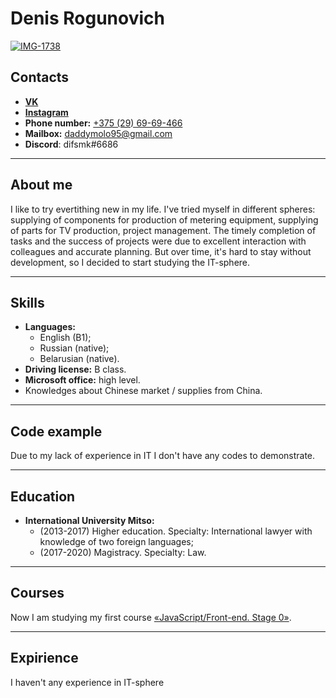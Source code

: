 # Denis Rogunovich # 
<a href="https://ibb.co/bQJxmCF"><img src="https://i.ibb.co/bQJxmCF/IMG-1738.jpg" alt="IMG-1738" border="0"></a>

## Contacts ##
* **[VK](https://vk.com/difsmk)**
* **[Instagram](https://www.instagram.com/difsmk/)**
* **Phone number:** [+375 (29) 69-69-466](tel:+375296969466)
* **Mailbox:** [daddymolo95@gmail.com](mailto:daddymolo95@gmail.com)
* **Discord**: difsmk#6686

***

## About me ##
I like to try evertithing new in my life. I've tried myself in different spheres: supplying of components for production of metering equipment, supplying of parts for TV production, project management.
The timely completion of tasks and the success of projects were due to excellent interaction with colleagues and accurate planning.
But over time, it's hard to stay without development, so I decided to start studying the IT-sphere.

***

## Skills ##
* **Languages:**
    * English (B1);
    * Russian (native);
    * Belarusian (native).
* **Driving license:** B class.
* **Microsoft office:** high level.
* Knowledges about Chinese market / supplies from China.

***

## Code example ##
Due to my lack of experience in IT I don't have any codes to demonstrate.

***


## Education ##
* **International University Mitso:**
    * (2013-2017) Higher education. Specialty: International lawyer with knowledge of two foreign languages;
    * (2017-2020) Magistracy. Specialty: Law.

***


## Courses ##
Now I am studying my first course [«JavaScript/Front-end. Stage 0»](https://rs.school/js-stage0/).

***


## Expirience ##
I haven't any experience in IT-sphere




